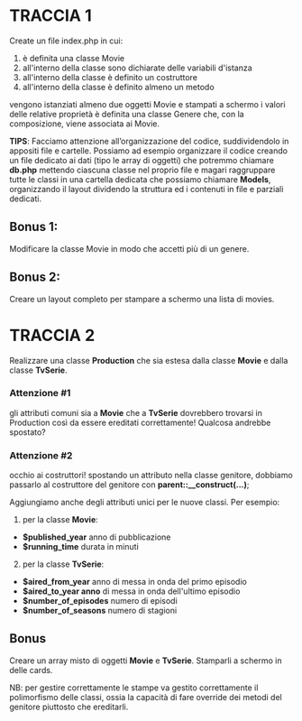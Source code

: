 # TRACCIA 1

Create un file index.php in cui:

1. è definita una classe Movie
2. all'interno della classe sono dichiarate delle variabili d'istanza
3. all'interno della classe è definito un costruttore
4. all'interno della classe è definito almeno un metodo

vengono istanziati almeno due oggetti Movie e stampati a schermo i valori delle relative proprietà
è definita una classe Genere che, con la composizione, viene associata ai Movie.

**TIPS**: Facciamo attenzione all’organizzazione del codice, suddividendolo in appositi file e cartelle. Possiamo ad esempio organizzare il codice creando un file dedicato ai dati (tipo le array di oggetti) che potremmo chiamare **db.php** mettendo ciascuna classe nel proprio file e magari raggruppare tutte le classi in una cartella dedicata che possiamo chiamare **Models**, organizzando il layout dividendo la struttura ed i contenuti in file e parziali dedicati.

## Bonus 1:

Modificare la classe Movie in modo che accetti più di un genere.

## Bonus 2:

Creare un layout completo per stampare a schermo una lista di movies.

# TRACCIA 2

Realizzare una classe **Production** che sia estesa dalla classe **Movie** e dalla classe **TvSerie**.

### Attenzione #1

gli attributi comuni sia a **Movie** che a **TvSerie** dovrebbero trovarsi in Production così da essere ereditati correttamente! Qualcosa andrebbe spostato?

### Attenzione #2

occhio ai costruttori! spostando un attributo nella classe genitore, dobbiamo passarlo al costruttore del genitore con **parent::\_\_construct(...)**;

Aggiungiamo anche degli attributi unici per le nuove classi. Per esempio:

1. per la classe **Movie**:

- **$published_year** anno di pubblicazione
- **$running_time** durata in minuti

2. per la classe **TvSerie**:

- **$aired_from_year** anno di messa in onda del primo episodio
- **$aired_to_year anno** di messa in onda dell'ultimo episodio
- **$number_of_episodes** numero di episodi
- **$number_of_seasons** numero di stagioni

## Bonus

Creare un array misto di oggetti **Movie** e **TvSerie**. Stamparli a schermo in delle cards.

NB: per gestire correttamente le stampe va gestito correttamente il polimorfismo delle classi, ossia la capacità di fare override dei metodi del genitore piuttosto che ereditarli.
